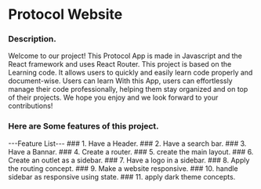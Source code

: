 # Protocol Website 
### Description.
   Welcome to our project! This Protocol App is made in Javascript and the React framework and uses React Router.  This project is based on the Learning    code. It allows users to quickly and easily learn code properly and document-wise. Users can learn 
   With this App, users can effortlessly manage their code professionally, helping them stay organized and on top of their 
   projects. We hope you enjoy and we look forward to your contributions!
  
### Here are Some features of this project.
 ---Feature List---
      ### 1. Have a Header.
      ### 2. Have a search bar.
      ### 3. Have a Bannar.
      ### 4. Create a router.
      ### 5. create the main layout.
      ### 6. Create an outlet as a sidebar.
      ### 7. Have a logo in a sidebar.
      ### 8. Apply the routing concept.
      ### 9. Make a website responsive.
      ### 10. handle sidebar as responsive using state.
      ### 11. apply dark theme concepts.
 
